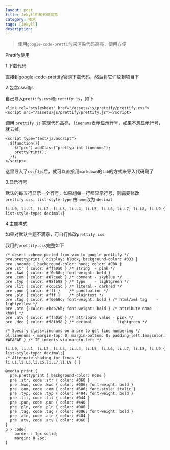 ```yaml
---
layout: post
title: Jekyll中的代码高亮
category: 技术
tags: [Jekyll]
description: 
---
```


> 使用`google-code-prettify`来渲染代码高亮，使用方便

Prettify使用

1.下载代码

直接到[google-code-prettify](http://code.google.com/p/google-code-prettify/)官网下载代码，然后将它们放到项目下

2.包含css和js

自己导入`prettify.css`和`prettify.js`，如下

	<link rel="stylesheet" href="/assets/js/prettify/prettify.css">
	<script src="/assets/js/prettify/prettify.js"></script>

调用 `prettify.js` 实现代码高亮，`linenums`表示显示行号，如果不想显示行号，就去掉。

	<script type="text/javascript">
	  $(function(){
	    $("pre").addClass("prettyprint linenums");
	    prettyPrint();
	  });
	</script>
这里导入了`css`和`js`后，就可以直接用`markdown`的`tab`的方式来导入代码段了

3.显示行号

默认的每五行显示一个行号，如果想每一行都显示行号，则需要修改`prettify.css`，`list-style-type` 由`none`改为 `decimal`

	li.L0, li.L1, li.L2, li.L3, li.L4, li.L5, li.L6, li.L7, li.L8, li.L9 { list-style-type: decimal;}

4.主题样式

如果对默认主题不满意，可自行修改`prettify.css`

我用的`prettify.css`完整如下

	/* desert scheme ported from vim to google prettify */
	pre.prettyprint { display: block; background-color: #333 }
	pre .nocode { background-color: none; color: #000 }
	pre .str { color: #ffa0a0 } /* string  - pink */
	pre .kwd { color: #f0e68c; font-weight: bold }
	pre .com { color: #87ceeb } /* comment - skyblue */
	pre .typ { color: #98fb98 } /* type    - lightgreen */
	pre .lit { color: #cd5c5c } /* literal - darkred */
	pre .pun { color: #fff }    /* punctuation */
	pre .pln { color: #fff }    /* plaintext */
	pre .tag { color: #f0e68c; font-weight: bold } /* html/xml tag    - lightyellow */
	pre .atn { color: #bdb76b; font-weight: bold } /* attribute name  - khaki */
	pre .atv { color: #ffa0a0 } /* attribute value - pink */
	pre .dec { color: #98fb98 } /* decimal         - lightgreen */
	
	/* Specify class=linenums on a pre to get line numbering */
	ol.linenums { margin-top: 0; margin-bottom: 0; padding-left:1em;color: #AEAEAE } /* IE indents via margin-left */
	
	li.L0, li.L1, li.L2, li.L3, li.L4, li.L5, li.L6, li.L7, li.L8, li.L9 { list-style-type: decimal;}
	/* Alternate shading for lines */
	li.L1,li.L3,li.L5,li.L7,li.L9 { }
	
	@media print {
	  pre.prettyprint { background-color: none }
	  pre .str, code .str { color: #060 }
	  pre .kwd, code .kwd { color: #006; font-weight: bold }
	  pre .com, code .com { color: #600; font-style: italic }
	  pre .typ, code .typ { color: #404; font-weight: bold }
	  pre .lit, code .lit { color: #044 }
	  pre .pun, code .pun { color: #440 }
	  pre .pln, code .pln { color: #000 }
	  pre .tag, code .tag { color: #006; font-weight: bold }
	  pre .atn, code .atn { color: #404 }
	  pre .atv, code .atv { color: #060 }
	}
	p > code{
		border : 1px solid;
		margin: 0 2px;
	}


